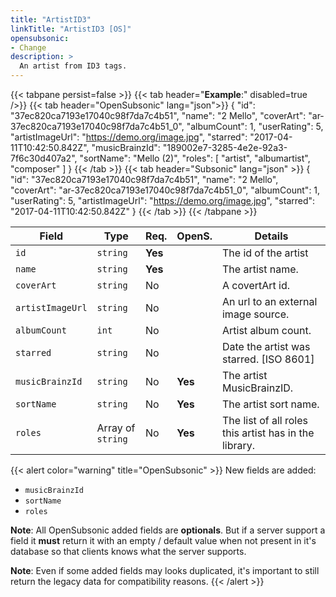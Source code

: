 ```yaml
---
title: "ArtistID3"
linkTitle: "ArtistID3 [OS]"
opensubsonic:
- Change
description: >
  An artist from ID3 tags.
---
```


{{< tabpane persist=false >}}
{{< tab header="**Example**:" disabled=true />}}
{{< tab header="OpenSubsonic" lang="json">}}
{
  "id": "37ec820ca7193e17040c98f7da7c4b51",
  "name": "2 Mello",
  "coverArt": "ar-37ec820ca7193e17040c98f7da7c4b51_0",
  "albumCount": 1,
  "userRating": 5,
  "artistImageUrl": "https://demo.org/image.jpg",
  "starred": "2017-04-11T10:42:50.842Z",
  "musicBrainzId": "189002e7-3285-4e2e-92a3-7f6c30d407a2",
  "sortName": "Mello (2)",
  "roles": [
    "artist",
    "albumartist",
    "composer"
  ]
}
{{< /tab >}}
{{< tab header="Subsonic" lang="json" >}}
{
  "id": "37ec820ca7193e17040c98f7da7c4b51",
  "name": "2 Mello",
  "coverArt": "ar-37ec820ca7193e17040c98f7da7c4b51_0",
  "albumCount": 1,
  "userRating": 5,
  "artistImageUrl": "https://demo.org/image.jpg",
  "starred": "2017-04-11T10:42:50.842Z"
}
{{< /tab >}}
{{< /tabpane >}}

| Field |  Type | Req. | OpenS. | Details |
| --- | --- | --- | --- | --- |
| `id` | `string` | **Yes** |     | The id of the artist |
| `name` | `string` | **Yes** |     | The artist name. |
| `coverArt` | `string` | No |     | A covertArt id.  |
| `artistImageUrl` | `string` | No  |   | An url to an external image source. |
| `albumCount` | `int` | No |     | Artist album count.  |
| `starred` | `string` | No |     | Date the artist was starred. [ISO 8601]|
| `musicBrainzId` | `string` | No |  **Yes**   | The artist MusicBrainzID. |
| `sortName` | `string` | No |  **Yes**   | The artist sort name. |
| `roles` | Array of `string` | No | **Yes**    | The list of all roles this artist has in the library. |

{{< alert color="warning" title="OpenSubsonic" >}}
New fields are added:

- `musicBrainzId`
- `sortName`
- `roles`

**Note**: All OpenSubsonic added fields are **optionals**. But if a server support a field it **must** return it with an empty / default value when not present in it's database so that clients knows what the server supports.

**Note**: Even if some added fields may looks duplicated, it's important to still return the legacy data for compatibility reasons.
{{< /alert >}}
